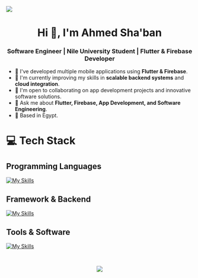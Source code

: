 <img src="https://github.com/Anmol-Baranwal/Cool-GIFs-For-GitHub/assets/74038190/d48893bd-0757-481c-8d7e-ba3e163feae7" />
</br>
<h1 align="center">Hi 👋, I'm Ahmed Sha'ban</h1>
<h3 align="center">Software Engineer | Nile University Student | Flutter & Firebase Developer</h3>

- 🔭 I've developed multiple mobile applications using **Flutter & Firebase**.  
- 🌱 I'm currently improving my skills in **scalable backend systems** and **cloud integration**.  
- 🤝 I'm open to collaborating on app development projects and innovative software solutions.  
- 💬 Ask me about **Flutter, Firebase, App Development, and Software Engineering**.  
- 📍 Based in Egypt.  

# 💻 Tech Stack
## Programming Languages
[![My Skills](https://skillicons.dev/icons?i=dart,python,java,c,cpp,php,html,css,js)](https://skillicons.dev)

## Framework & Backend
[![My Skills](https://skillicons.dev/icons?i=flutter,firebase,laravel,nodejs,mongodb)](https://skillicons.dev)

## Tools & Software 
[![My Skills](https://skillicons.dev/icons?i=androidstudio,vscode,phpstorm,figma,github,git,postman)](https://skillicons.dev)

</br>
<div align="center">
 
[![](https://visitcount.itsvg.in/api?id=AhmedShaaban&icon=0&color=0)](https://visitcount.itsvg.in)
</div>

